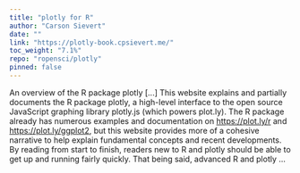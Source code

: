 ```yaml
---
title: "plotly for R"
author: "Carson Sievert"
date: ""
link: "https://plotly-book.cpsievert.me/"
toc_weight: "7.1%"
repo: "ropensci/plotly"
pinned: false
---
```


An overview of the R package plotly [...] This website explains and partially documents the R package plotly, a high-level interface to the open source JavaScript graphing library plotly.js (which powers plot.ly). The R package already has numerous examples and documentation on https://plot.ly/r and https://plot.ly/ggplot2, but this website provides more of a cohesive narrative to help explain fundamental concepts and recent developments. By reading from start to finish, readers new to R and plotly should be able to get up and running fairly quickly. That being said, advanced R and plotly ...
